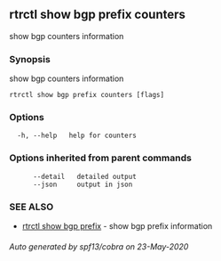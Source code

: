 ## rtrctl show bgp prefix counters

show bgp counters information

### Synopsis


show bgp counters information

```
rtrctl show bgp prefix counters [flags]
```

### Options

```
  -h, --help   help for counters
```

### Options inherited from parent commands

```
      --detail   detailed output
      --json     output in json
```

### SEE ALSO
* [rtrctl show bgp prefix](rtrctl_show_bgp_prefix.md)	 - show bgp prefix information

###### Auto generated by spf13/cobra on 23-May-2020
